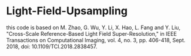 # Light-Field-Upsampling

this code is based on
M. Zhao, G. Wu, Y. Li, X. Hao, L. Fang and Y. Liu, "Cross-Scale Reference-Based Light Field Super-Resolution," in IEEE Transactions on Computational Imaging, vol. 4, no. 3, pp. 406-418, Sept. 2018, doi: 10.1109/TCI.2018.2838457.
